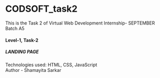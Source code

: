 # CODSOFT_task2
This is the Task 2 of Virtual Web Development Internship- SEPTEMBER Batch A5
<h4>Level-1, Task-2</h4>
<h5>LANDING PAGE</h5>
Technologies used: HTML, CSS, JavaScript
<br>
Author - Shamayita Sarkar
